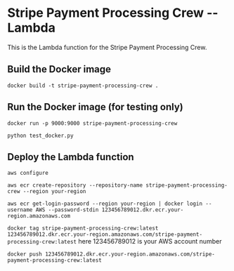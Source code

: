 # Stripe Payment Processing Crew -- Lambda



This is the Lambda function for the Stripe Payment Processing Crew.

## Build the Docker image
`docker build -t stripe-payment-processing-crew .`

## Run the Docker image (for testing only)
`docker run -p 9000:9000 stripe-payment-processing-crew`

`python test_docker.py`


## Deploy the Lambda function
`aws configure` 

`aws ecr create-repository --repository-name stripe-payment-processing-crew --region your-region`

`aws ecr get-login-password --region your-region | docker login --username AWS --password-stdin 123456789012.dkr.ecr.your-region.amazonaws.com`

`docker tag stripe-payment-processing-crew:latest 123456789012.dkr.ecr.your-region.amazonaws.com/stripe-payment-processing-crew:latest`
here 123456789012 is your AWS account number

`docker push 123456789012.dkr.ecr.your-region.amazonaws.com/stripe-payment-processing-crew:latest`
